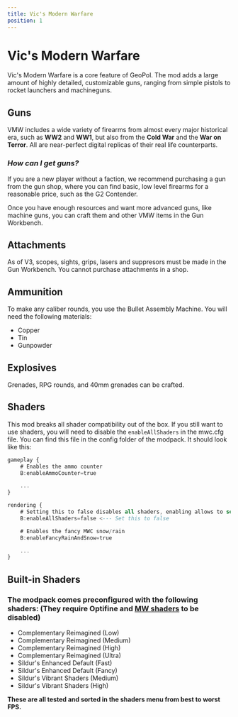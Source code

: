```yaml
---
title: Vic's Modern Warfare
position: 1
---
```


# Vic's Modern Warfare
Vic's Modern Warfare is a core feature of GeoPol. The mod adds a large amount of highly detailed, customizable guns, ranging from simple pistols to rocket launchers and machineguns.

## Guns
VMW includes a wide variety of firearms from almost every major historical era, such as **WW2** and **WW1**, but also from the **Cold War** and the **War on Terror**. All are near-perfect digital replicas of their real life counterparts.

### *How can I get guns?*
If you are a new player without a faction, we recommend purchasing a gun from the gun shop, where you can find basic, low level firearms for a reasonable price, such as the G2 Contender.

Once you have enough resources and want more advanced guns, like machine guns, you can craft them and other VMW items in the Gun Workbench. 

## Attachments
As of V3, scopes, sights, grips, lasers and suppresors must be made in the Gun Workbench. You cannot purchase attachments in a shop.

## Ammunition
To make any caliber rounds, you use the Bullet Assembly Machine. You will need the following materials:

- Copper
- Tin
- Gunpowder

## Explosives
Grenades, RPG rounds, and 40mm grenades can be crafted. 

## Shaders

This mod breaks all shader compatibility out of the box. If you still want to use shaders, you will need to disable the `enableAllShaders` in the mwc.cfg file. You can find this file in the config folder of the modpack. It should look like this:

```a title="/config/mwc.cfg"
gameplay {
    # Enables the ammo counter
    B:enableAmmoCounter=true

    ...
}

rendering {
    # Setting this to false disables all shaders, enabling allows to select which shaders are used.
    B:enableAllShaders=false <--- Set this to false

    # Enables the fancy MWC snow/rain
    B:enableFancyRainAndSnow=true

    ...
}
```

## Built-in Shaders
### The modpack comes preconfigured with the following shaders: (They require Optifine and [MW shaders](#shaders) to be disabled)
- Complementary Reimagined (Low)
- Complementary Reimagined (Medium)
- Complementary Reimagined (High)
- Complementary Reimagined (Ultra)
- Sildur's Enhanced Default (Fast)
- Sildur's Enhanced Default (Fancy)
- Sildur's Vibrant Shaders (Medium)
- Sildur's Vibrant Shaders (High)

**These are all tested and sorted in the shaders menu from best to worst FPS.**
